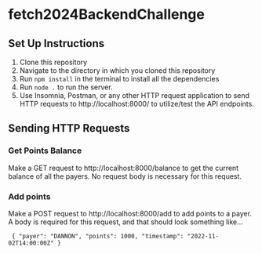 # fetch2024BackendChallenge

## Set Up Instructions
1. Clone this repository
2. Navigate to the directory in which you cloned this repository
3. Run `npm install` in the terminal to install all the dependencies
4. Run `node .` to run the server.
5. Use Insomnia, Postman, or any other HTTP request application to send HTTP requests to http://localhost:8000/ to utilize/test the API endpoints.

## Sending HTTP Requests

### Get Points Balance

Make a GET request to http://localhost:8000/balance to get the current balance of all the payers. No request body is necessary for this request.

### Add points

Make a POST request to http://localhost:8000/add to add points to a payer. A body is required for this request, and that should look something like...

```
 { "payer": "DANNON", "points": 1000, "timestamp": "2022-11-02T14:00:00Z" }
```
